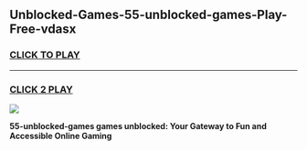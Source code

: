 
## Unblocked-Games-55-unblocked-games-Play-Free-vdasx
<h3>
<a href="https://premium76.site?title=55-unblocked-games&ref=20M">CLICK TO PLAY</a></h3>
<hr>

<h3>
<a href="https://premium76.site?title=55-unblocked-games&ref=20M">CLICK 2 PLAY</a>
  
</h3>

<a href="https://premium76.site?title=55-unblocked-games&ref=19M"><img src="https://clearcache.store/games.png"></a>


**55-unblocked-games games unblocked: Your Gateway to Fun and Accessible Online Gaming**
